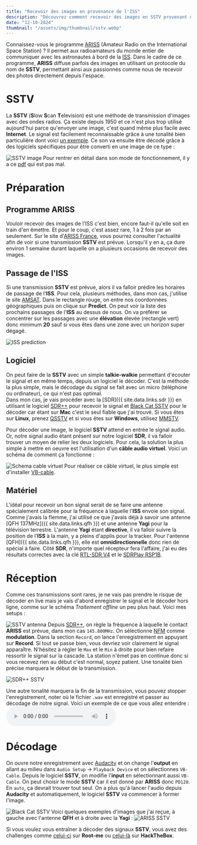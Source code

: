 ```yaml
---
title: "Recevoir des images en provenance de l'ISS"
description: "Découvrez comment recevoir des images en SSTV provenant de l'ISS dans le cadre du programme ARISS"
date: "12-10-2024"
thumbnail: "/assets/img/thumbnail/sstv.webp"
---
```

Connaissez-vous le programme [ARISS](https://fr.wikipedia.org/wiki/ARISS) (Amateur Radio on the International Space Station) ? Il permet aux radioamateurs du monde entier de communiquer avec les astronautes à bord de la [ISS](https://fr.wikipedia.org/wiki/Station_spatiale_internationale). Dans le cadre de ce programme, **ARISS** diffuse parfois des images en utilisant un protocole du nom de **SSTV**, permettant ainsi aux passionnés comme nous de recevoir des photos directement depuis l'espace.

# SSTV
La **SSTV** (**S**low **S**can **T**elevision) est une méthode de transmission d'images avec des ondes radios. Ça existe depuis 1950 et ce n'est plus trop utilisé aujourd'hui parce qu'envoyer une image, c'est quand même plus facile avec **Internet**. Le signal est facilement reconnaissable grâce à une tonalité bien particulière dont voici [un exemple](https://www.youtube.com/watch?v=XALkHpdii2A). Ce son va ensuite être décodé grâce à des logiciels spécifiques pour être converti en une image de ce type : 

![SSTV image](../../../assets/img/pages/space/satellite/sstv/sstv1.webp)
Pour rentrer en détail dans son mode de fonctionnement, il y a ce [pdf](https://www.radioamateurs-france.fr/wp-content/uploads/2015/07/G-8-8-SSTV.pdf) qui est pas mal. 

# Préparation
## Programme ARISS
Vouloir recevoir des images de l'ISS c'est bien, encore faut-il qu'elle soit en train d'en émettre. Et pour le coup, c'est assez rare, 1 à 2 fois par an seulement. Sur le site d'[ARISS France](https://www.ariss-f.org/actualites/), vous pourrez consulter l'actualité afin de voir si une transmission **SSTV** est prévue. Lorsqu'il y en a, ça dure environ 1 semaine durant laquelle on a plusieurs occasions de recevoir des images.

## Passage de l'ISS
Si une transmission **SSTV** est prévue, alors il va falloir prédire les horaires de passage de l'**ISS**. Pour cela, plusieurs méthodes, dans mon cas, j'utilise le site [AMSAT](https://www.amsat.org/track/).
Dans le rectangle rouge, on entre nos coordonnées géographiques puis on clique sur **Predict**. On peut voir la liste des prochains passages de l'**ISS** au dessus de nous. On va préférer se concentrer sur les passages avec une **élévation** élevée (rectangle vert) donc minimum **20** sauf si vous êtes dans une zone avec un horizon super dégagé.

![ISS prediction](../../../assets/img/pages/space/satellite/sstv/sstv2.png)

## Logiciel
On peut faire de la **SSTV** avec un simple **talkie-walkie** permettant d'écouter le signal et en même temps, depuis un logiciel le décoder. C'est la méthode la plus simple, mais le décodage du signal se fait avec un micro (téléphone ou ordinateur), ce qui n'est pas optimal.  
Dans mon cas, je vais procéder avec la [SDR]({{ site.data.links.sdr }}) en utilisant le logiciel [SDR++](https://www.sdrpp.org) pour recevoir le signal et [Black Cat SSTV](https://www.blackcatsystems.com/software/sstv.html) pour le décoder car étant sur **Mac** c'est le seul fiable que j'ai trouvé. Si vous êtes sur **Linux**, prenez [QSSTV](https://doc.ubuntu-fr.org/qsstv) et si vous êtes sur **Windows**, utilisez [MMSTV](https://hamsoft.ca/pages/mmsstv.php). 

Pour décoder une image, le logiciel **SSTV** attend en entrée le signal audio. Or, notre signal audio étant présent sur notre logiciel **SDR**, il va falloir trouver un moyen de relier les deux logiciels. Pour cela, la solution la plus simple à mettre en oeuvre est l'utilisation d'un **câble audio virtuel**. Voici un schéma de comment ça fonctionne : 

![Schema cable virtuel](../../../assets/img/pages/space/satellite/sstv/sstv3.svg)
Pour réaliser ce câble virtuel, le plus simple est d'installer [VB-cable](https://vb-audio.com/Cable/).

## Matériel
L'idéal pour recevoir un bon signal serait de se faire une antenne spécialement calibrée pour la fréquence à laquelle l'**ISS** envoie son signal. Comme j'avais la flemme, j'ai utilisé ce que j'avais déjà à savoir une antenne [QFH 137MHz]({{ site.data.links.qfh }}) et une antenne **Yagi** pour la télévision terrestre. 
L'antenne **Yagi** étant **directive**, il va falloir suivre la position de l'**ISS** à la main, y a pleins d'applis pour la tracker. Pour l'antenne [QFH]({{ site.data.links.qfh }}), elle est **omnidirectionnelle** donc rien de spécial à faire. 
Côté **SDR**, n'importe quel récepteur fera l'affaire, j'ai eu des résultats correctes avec la clé [RTL-SDR V4](https://www.passion-radio.fr/cles-rtl-sdr/r828d-v4-2402.html) et le [SDRPlay RSP1B](https://www.passion-radio.fr/recepteurs-sdr/rsp1-b-2669.html).

#  Réception
Comme ces transmissions sont rares, je ne vais pas prendre le risque de décoder en live mais je vais d'abord enregistrer le signal et le décoder hors ligne, comme sur le schéma *Traitement offline* un peu plus haut. Voici mes setups :

![SSTV antenna](../../../assets/img/pages/space/satellite/sstv/sstv7.jpg)
Depuis [SDR++](https://www.sdrpp.org), on règle la fréquence à laquelle le contact **ARISS** est prévue, dans mon cas `145.800MHz`. On sélectionne [NFM](https://fr.wikipedia.org/wiki/Bande_étroite) comme **modulation**. 
Dans la section `Record`, on lance l'enregistrement en appuyant sur **Record**.
Si tout se passe bien, vous devriez voir clairement le signal apparaître. N'hésitez à régler le `Max` et le `Min` à droite pour bien refaire ressortir le signal sur la cascade.
La station n'émet pas en continue donc si vous recevez rien au début c'est normal, soyez patient. Une tonalité bien précise marquera le début de la transmission. 

![SDR++ SSTV](../../../assets/img/pages/space/satellite/sstv/sstv4.png)

Une autre tonalité marquera la fin de la transmission, vous pouvez stopper l'enregistrement, noter où le fichier `.wav` est enregistré et passer au décodage de notre signal.
Voici un exemple de ce que vous allez entendre :  <audio controls><source src="{{ '/assets/audio/sstv.mp3' | relative_url }}" type="audio/mpeg"></audio>

# Décodage
On ouvre notre enregistrement avec [Audacity](https://www.audacityteam.org) et on change l'**output** en allant au milieu dans `Audio Setup` -> `Playback Device` et on sélectionnes `VB-Cable`. 
Depuis le logiciel **SSTV**, on modifie l'**input** en sélectionnant aussi `VB-Cable`. On peut choisir le mode **SSTV** car il est donné par **ARISS** donc `PD120`. En `auto`, ça devrait trouver tout seul. 
On a plus qu'à lancer l'audio depuis **Audacity** et automatiquement, le logiciel **SSTV** va commencer à former l'image.

![Black Cat SSTV](../../../assets/img/pages/space/satellite/sstv/sstv5.png)
Voici quelques exemples d'images que j'ai reçue, à gauche avec l'antenne **QFH** et à droite avec la **Yagi**  : 
![ARISS SSTV](../../../assets/img/pages/space/satellite/sstv/sstv6.jpg)

Si vous voulez vous entraîner à décoder des signaux **SSTV**, vous avez des challenges comme [celui-ci](https://www.root-me.org/fr/Challenges/Reseau/RF-Transmission-satellite) sur **Root-me** ou [celui-là](https://app.hackthebox.com/challenges/Signals) sur **HackTheBox**.